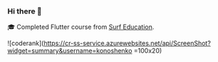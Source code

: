 ### Hi there 👋

🎓 Completed Flutter course from [Surf Education](https://education.surf.ru/).

![coderank](https://cr-ss-service.azurewebsites.net/api/ScreenShot?widget=summary&username=konoshenko =100x20)

<!--
**Konoshenko/Konoshenko** is a ✨ _special_ ✨ repository because its `README.md` (this file) appears on your GitHub profile.

Here are some ideas to get you started:

- 🔭 I’m currently working on ...
- 🌱 I’m currently learning ...
- 👯 I’m looking to collaborate on ...
- 🤔 I’m looking for help with ...
- 💬 Ask me about ...
- 📫 How to reach me: ...
- 😄 Pronouns: ...
- ⚡ Fun fact: ...
-->
